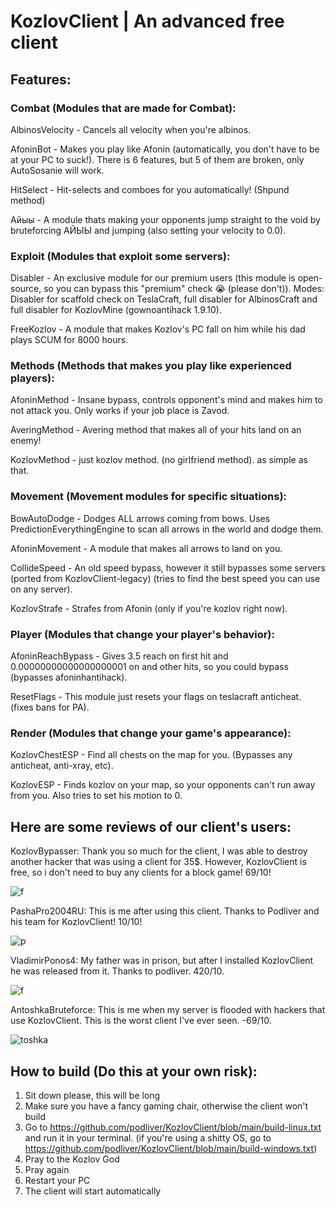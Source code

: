 # KozlovClient | An advanced free client

## Features:

### Combat (Modules that are made for Combat):

AlbinosVelocity - Cancels all velocity when you're albinos.

AfoninBot - Makes you play like Afonin (automatically, you don't have to be at your PC to suck!). There is 6 features, but 5 of them are broken, only AutoSosanie will work.

HitSelect - Hit-selects and comboes for you automatically! (Shpund method)

Айыы - A module thats making your opponents jump straight to the void by bruteforcing АЙЫЫ and jumping (also setting your velocity to 0.0).



### Exploit (Modules that exploit some servers):

Disabler - An exclusive module for our premium users (this module is open-source, so you can bypass this "premium" check :sob: (please don't)). Modes: Disabler for scaffold check on TeslaCraft, full disabler for AlbinosCraft and full disabler for KozlovMine (gownoantihack 1.9.10).

FreeKozlov - A module that makes Kozlov's PC fall on him while his dad plays SCUM for 8000 hours.



### Methods (Methods that makes you play like experienced players):

AfoninMethod - Insane bypass, controls opponent's mind and makes him to not attack you. Only works if your job place is Zavod.

AveringMethod - Avering method that makes all of your hits land on an enemy!

KozlovMethod - just kozlov method. (no girlfriend method). as simple as that.



### Movement (Movement modules for specific situations):

BowAutoDodge - Dodges ALL arrows coming from bows. Uses PredictionEverythingEngine to scan all arrows in the world and dodge them.

AfoninMovement - A module that makes all arrows to land on you.

CollideSpeed - An old speed bypass, however it still bypasses some servers (ported from KozlovClient-legacy) (tries to find the best speed you can use on any server).

KozlovStrafe - Strafes from Afonin (only if you're kozlov right now).



### Player (Modules that change your player's behavior):

AfoninReachBypass - Gives 3.5 reach on first hit and 0.00000000000000000001 on and other hits, so you could bypass (bypasses afoninhantihack).

ResetFlags - This module just resets your flags on teslacraft anticheat. (fixes bans for PA).



### Render (Modules that change your game's appearance):

KozlovChestESP - Find all chests on the map for you. (Bypasses any anticheat, anti-xray, etc).

KozlovESP - Finds kozlov on your map, so your opponents can't run away from you. Also tries to set his motion to 0.





## Here are some reviews of our client's users:

KozlovBypasser: Thank you so much for the client, I was able to destroy another hacker that was using a client for 35$. However, KozlovClient is free, so i don't need to buy any clients for a block game! 69/10!

![f](https://github.com/podliver/KozlovClient-legacy/assets/173271760/231f1bcc-dae1-4cc9-8d02-6381d201d5b3)



PashaPro2004RU: This is me after using this client. Thanks to Podliver and his team for KozlovClient! 10/10!

![p](https://github.com/podliver/KozlovClient-legacy/assets/173271760/0147ea7b-63dc-4e17-82dd-60fa7df7c3b4)



VladimirPonos4: My father was in prison, but after I installed KozlovClient he was released from it. Thanks to podliver. 420/10.

![f](https://github.com/podliver/KozlovClient-legacy/assets/173271760/a8d79422-3542-4ca1-82aa-04261e7e6423)



AntoshkaBruteforce: This is me when my server is flooded with hackers that use KozlovClient. This is the worst client I've ever seen. -69/10.

![toshka](https://github.com/podliver/KozlovClient-legacy/assets/173271760/0960a265-b11e-4157-bbc4-98d84e388241)





## How to build (Do this at your own risk):

1. Sit down please, this will be long
2. Make sure you have a fancy gaming chair, otherwise the client won't build
3. Go to https://github.com/podliver/KozlovClient/blob/main/build-linux.txt and run it in your terminal. (if you're using a shitty OS, go to https://github.com/podliver/KozlovClient/blob/main/build-windows.txt)
4. Pray to the Kozlov God
5. Pray again
6. Restart your PC
7. The client will start automatically
